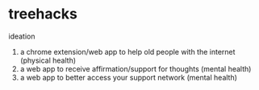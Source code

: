 # treehacks

ideation
1) a chrome extension/web app to help old people with the internet (physical health)
2) a web app to receive affirmation/support for thoughts (mental health)
3) a web app to better access your support network (mental health)

